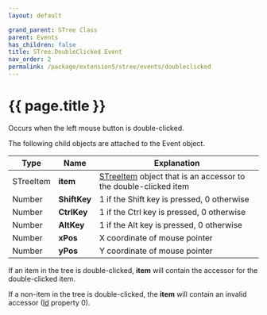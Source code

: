 ```yaml
---
layout: default

grand_parent: STree Class
parent: Events
has_children: false
title: STree.DoubleClicked Event
nav_order: 2
permalink: /package/extension5/stree/events/doubleclicked
---
```

# {{ page.title }}

Occurs when the left mouse button is double-clicked.

The following child objects are attached to the Event object.

|Type       | Name               | Explanation         |
|-----------|--------------------|---------------------|
| STreeItem | <b>item</b>        | [STreeItem](/package/extension5/streeitem) object that is an accessor to the double-clicked item |
| Number    | <b>ShiftKey</b>    | 1 if the Shift key is pressed, 0 otherwise |
| Number    | <b>CtrlKey</b>     | 1 if the Ctrl key is pressed, 0 otherwise |
| Number    | <b>AltKey</b>      | 1 if the Alt key is pressed, 0 otherwise |
| Number    | <b>xPos</b>         | X coordinate of mouse pointer |
| Number | <b>yPos</b> | Y coordinate of mouse pointer |

If an item in the tree is double-clicked, <b>item</b> will contain the accessor for the double-clicked item.

If a non-item in the tree is double-clicked, the <b>item</b> will contain an invalid accessor ([Id](/package/extension5/streeitem/properties/id) property 0).